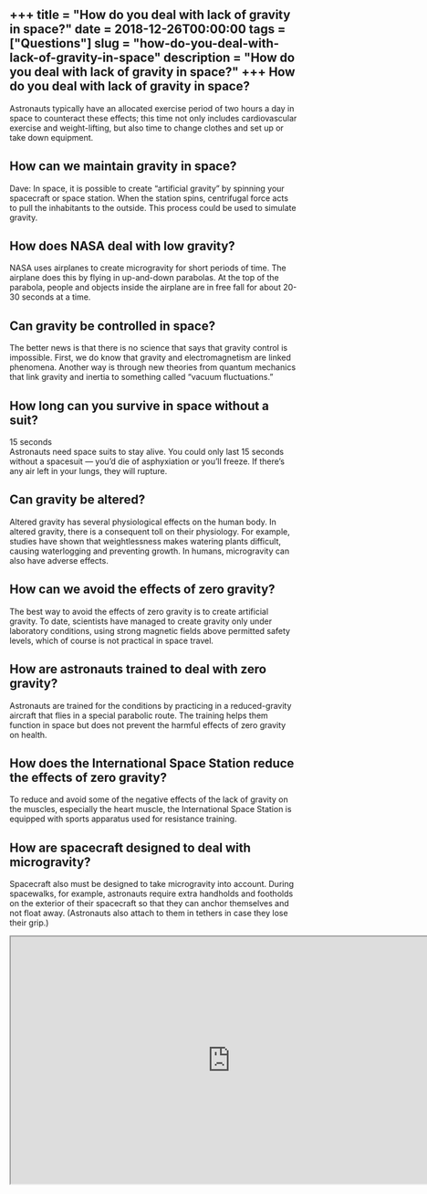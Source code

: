 +++
title = "How do you deal with lack of gravity in space?"
date = 2018-12-26T00:00:00
tags = ["Questions"]
slug = "how-do-you-deal-with-lack-of-gravity-in-space"
description = "How do you deal with lack of gravity in space?"
+++
How do you deal with lack of gravity in space?
----------------------------------------------

Astronauts typically have an allocated exercise period of two hours a day in space to counteract these effects; this time not only includes cardiovascular exercise and weight-lifting, but also time to change clothes and set up or take down equipment.

How can we maintain gravity in space?
-------------------------------------

Dave: In space, it is possible to create “artificial gravity” by spinning your spacecraft or space station. When the station spins, centrifugal force acts to pull the inhabitants to the outside. This process could be used to simulate gravity.

How does NASA deal with low gravity?
------------------------------------

NASA uses airplanes to create microgravity for short periods of time. The airplane does this by flying in up-and-down parabolas. At the top of the parabola, people and objects inside the airplane are in free fall for about 20-30 seconds at a time.

Can gravity be controlled in space?
-----------------------------------

The better news is that there is no science that says that gravity control is impossible. First, we do know that gravity and electromagnetism are linked phenomena. Another way is through new theories from quantum mechanics that link gravity and inertia to something called “vacuum fluctuations.”

How long can you survive in space without a suit?
-------------------------------------------------

15 seconds  
Astronauts need space suits to stay alive. You could only last 15 seconds without a spacesuit — you’d die of asphyxiation or you’ll freeze. If there’s any air left in your lungs, they will rupture.

Can gravity be altered?
-----------------------

Altered gravity has several physiological effects on the human body. In altered gravity, there is a consequent toll on their physiology. For example, studies have shown that weightlessness makes watering plants difficult, causing waterlogging and preventing growth. In humans, microgravity can also have adverse effects.

How can we avoid the effects of zero gravity?
---------------------------------------------

The best way to avoid the effects of zero gravity is to create artificial gravity. To date, scientists have managed to create gravity only under laboratory conditions, using strong magnetic fields above permitted safety levels, which of course is not practical in space travel.

How are astronauts trained to deal with zero gravity?
-----------------------------------------------------

Astronauts are trained for the conditions by practicing in a reduced-gravity aircraft that flies in a special parabolic route. The training helps them function in space but does not prevent the harmful effects of zero gravity on health.

How does the International Space Station reduce the effects of zero gravity?
----------------------------------------------------------------------------

To reduce and avoid some of the negative effects of the lack of gravity on the muscles, especially the heart muscle, the International Space Station is equipped with sports apparatus used for resistance training.

How are spacecraft designed to deal with microgravity?
------------------------------------------------------

Spacecraft also must be designed to take microgravity into account. During spacewalks, for example, astronauts require extra handholds and footholds on the exterior of their spacecraft so that they can anchor themselves and not float away. (Astronauts also attach to them in tethers in case they lose their grip.)

<iframe allow="accelerometer; autoplay; clipboard-write; encrypted-media; gyroscope; picture-in-picture" allowfullscreen="" class="__youtube_prefs__  epyt-is-override  no-lazyload" data-no-lazy="1" data-origheight="433" data-origwidth="770" data-skipgform_ajax_framebjll="" height="433" id="_ytid_68216" loading="lazy" src="https://www.youtube.com/embed/4lKOfuLV_ZA?enablejsapi=1&autoplay=0&cc_load_policy=0&cc_lang_pref=&iv_load_policy=1&loop=0&modestbranding=0&rel=1&fs=1&playsinline=0&autohide=2&theme=dark&color=red&controls=1&" title="YouTube player" width="770"></iframe>